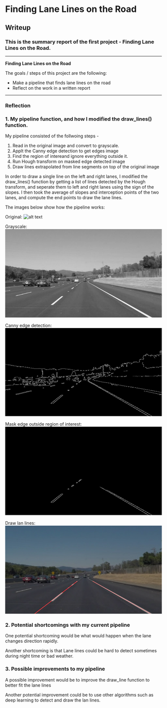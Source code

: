 # **Finding Lane Lines on the Road** 

## Writeup

### This is the summary report of the first project - Finding Lane Lines on the Road.

---

**Finding Lane Lines on the Road**

The goals / steps of this project are the following:
* Make a pipeline that finds lane lines on the road
* Reflect on the work in a written report

[//]: # (Image References)

[image1]: ./test_images/solidWhiteCurve.jpg "Original"
[image2]: ./gray/solidWhiteCurve.jpg "Gray"
[image3]: ./edges/solidWhiteCurve.jpg "Edges"
[image4]: ./mask_edges/solidWhiteCurve.jpg "Masked_Edges"
[image5]: ./results/solidWhiteCurve.jpg "Final_Results"



---

### Reflection

### 1. My pipeline function, and how I modified the draw_lines() function.

My pipeline consisted of the follwoing steps -
1. Read in the original image and convert to grayscale.
2. Applt the Canny edge detection to get edges image
3. Find the region of intereand ignore everything outside it.
4. Run Hough transform on masked edge detected image
5. Draw lines extrapolated from line segments on top of the original image

In order to draw a single line on the left and right lanes, I modified the draw_lines() function by getting a list of lines detected by the Hough transform, and seperate them to left and right lanes using the sign of the slopes. I then took the average of slopes and interception points of the two lanes, and compute the end points to draw the lane lines.

The images below show how the pipeline works: 

Original:
![alt text][image1]  

Grayscale:
![alt text][image2] 

Canny edge detection:
![alt text][image3] 

Mask edge outside region of interest:
![alt text][image4] 
 
Draw lan lines:
![alt text][image5] 



### 2. Potential shortcomings with my current pipeline

One potential shortcoming would be what would happen when the lane changes direction rapidly.

Another shortcoming is that Lane lines could be hard to detect sometimes during night time or bad weather.


### 3. Possible improvements to my pipeline

A possible improvement would be to improve the draw_line function to better fit the lane lines

Another potential improvement could be to use other algorithms such as deep learning to detect and draw the lan lines.
